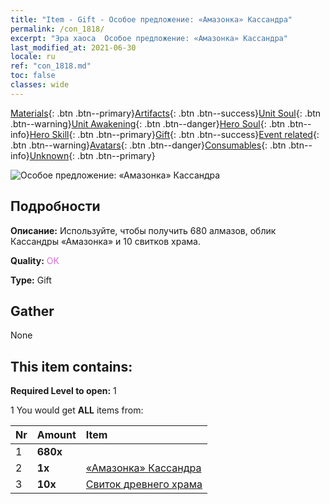 ```yaml
---
title: "Item - Gift - Особое предложение: «Амазонка» Кассандра"
permalink: /con_1818/
excerpt: "Эра хаоса  Особое предложение: «Амазонка» Кассандра"
last_modified_at: 2021-06-30
locale: ru
ref: "con_1818.md"
toc: false
classes: wide
---
```

 [Materials](/ItemsRU/){: .btn .btn--primary}[Artifacts](/ItemsRU/Artifacts/){: .btn .btn--success}[Unit Soul](/ItemsRU/UnitSoul/){: .btn .btn--warning}[Unit Awakening](/ItemsRU/UnitAwakening/){: .btn .btn--danger}[Hero Soul](/ItemsRU/HeroSoul/){: .btn .btn--info}[Hero Skill](/ItemsRU/HeroSkill/){: .btn .btn--primary}[Gift](/ItemsRU/Gift/){: .btn .btn--success}[Event related](/ItemsRU/Events/){: .btn .btn--warning}[Avatars](/ItemsRU/Avatars/){: .btn .btn--danger}[Consumables](/ItemsRU/Consumables/){: .btn .btn--info}[Unknown](/ItemsRU/Unknown/){: .btn .btn--primary}

 ![Особое предложение: «Амазонка» Кассандра](/images/t/i_907440.png)

## Подробности
 **Описание:** Используйте, чтобы получить 680 алмазов, облик Кассандры «Амазонка» и 10 свитков храма.

 **Quality:** <span style="color: #DA70D6">OK</span>

 **Type:** Gift

## Gather

  None

## This item contains:

 **Required Level to open:** 1

 1 You would get **ALL** items  from:

  | Nr | Amount |     Item    |
  |:---|:-------|:------------|
  | 1 |  **680x** | <i class="fas fa-gem"/> |  | 
  | 2 |  **1x** | [«Амазонка» Кассандра](/ItemsRU/con_1082/) |  | 
  | 3 |  **10x** | [Свиток древнего храма](/ItemsRU/con_697/) |  | 
